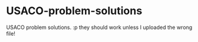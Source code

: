 # USACO-problem-solutions
USACO problem solutions. :p they should work unless I uploaded the wrong file!
